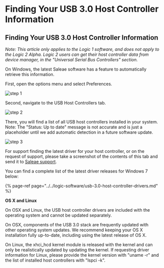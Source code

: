 # Finding Your USB 3.0 Host Controller Information

## Finding Your USB 3.0 Host Controller Information

_Note: This article only applies to the Logic 1 software, and does not apply to the Logic 2 Alpha. Logic 2 users can get their host controller data from device manager, in the "Universal Serial Bus Controllers" section._

On Windows, the latest Saleae software has a feature to automatically retrieve this information.

First, open the options menu and select Preferences.

 ![step 1](https://trello-attachments.s3.amazonaws.com/563d3abc67746253014c107d/404x485/fb02ebb5c1352866ab71c72e163dff8a/1.png)

Second, navigate to the USB Host Controllers tab.

 ![step 2](https://trello-attachments.s3.amazonaws.com/563d3abc67746253014c107d/452x164/ae613075e67baf0ad947137e98a1e9c8/2.png)

There, you will find a list of all USB host controllers installed in your system. Note: The "Status: Up to date" message is not accurate and is just a placeholder until we add automatic detection in a future software update.

 ![step 3](https://trello-attachments.s3.amazonaws.com/563d3abc67746253014c107d/453x538/02a7c817c78a31cdab50f31092a55b91/3.png)

For support finding the latest driver for your host controller, or on the request of support, please take a screenshot of the contents of this tab and send it to [Saleae support](https://contact.saleae.com/hc/en-us/requests/new).

You can find a complete list of the latest driver releases for Windows 7 below:

{% page-ref page="../../logic-software/usb-3.0-host-controller-drivers.md" %}

**OS X and Linux**

On OSX and Linux, the USB host controller drivers are included with the operating system and cannot be updated separately.

On OSX, components of the USB 3.0 stack are frequently updated with other operating system updates. We recommend keeping your OS X installation fully up-to-date, including using the latest release of OS X.

On Linux, the xhci\_hcd kernel module is released with the kernel and can only be realistically updated by updating the kernel. If requesting driver information for Linux, please provide the kernel version with "uname -r" and the list of installed host controllers with "lspci -k".












